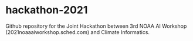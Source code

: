 # hackathon-2021
Github repository for the Joint Hackathon between 3rd NOAA AI Workshop (2021noaaaiworkshop.sched.com) and Climate Informatics.
